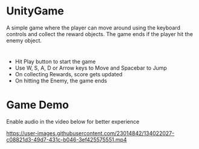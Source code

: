 # UnityGame

A simple game where the player can move around using the keyboard controls and collect the reward objects. The game ends if the player hit the enemy object.

# 

- Hit Play button to start the game
- Use W, S, A, D or Arrow keys to Move and Spacebar to Jump
- On collecting Rewards, score gets updated
- On hitting the Enemy, the game ends

# Game Demo
 Enable audio in the video below for better experience

https://user-images.githubusercontent.com/23014842/134022027-c08821d3-49d7-431c-b046-3ef425575551.mp4
